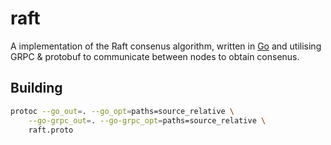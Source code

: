 # raft
A implementation of the Raft consenus algorithm, written in [Go](https://go.dev/) and utilising GRPC & protobuf to communicate between nodes to obtain consenus. 

## Building

```bash
protoc --go_out=. --go_opt=paths=source_relative \
    --go-grpc_out=. --go-grpc_opt=paths=source_relative \
    raft.proto
```
